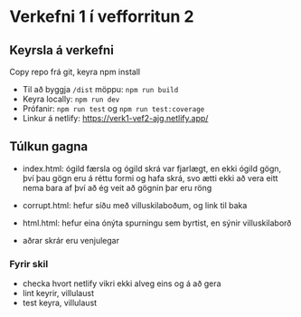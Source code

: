 # Verkefni 1 í vefforritun 2

## Keyrsla á verkefni

Copy repo frá git, keyra npm install

- Til að byggja `/dist` möppu: `npm run build`
- Keyra locally: `npm run dev`
- Prófanir: `npm run test` og `npm run test:coverage`
- Linkur á netlify: https://verk1-vef2-ajg.netlify.app/ 

## Túlkun gagna

- index.html: ógild færsla og ógild skrá var fjarlægt, en ekki ógild gögn, því þau gögn eru á réttu formi og hafa skrá, svo ætti ekki að vera eitt nema bara af því að ég veit að gögnin þar eru röng

- corrupt.html: hefur síðu með villuskilaboðum, og link til baka

- html.html: hefur eina ónýta spurningu sem byrtist, en sýnir villuskilaborð

- aðrar skrár eru venjulegar

### Fyrir skil
- checka hvort netlify vikri ekki alveg eins og á að gera
- lint keyrir, villulaust
- test keyra, villulaust